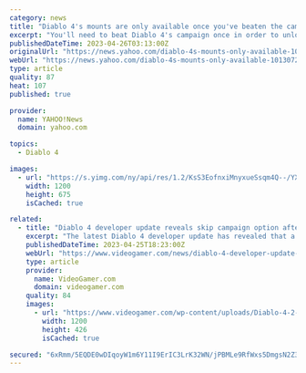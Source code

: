 ```yaml
---
category: news
title: "Diablo 4's mounts are only available once you've beaten the campaign"
excerpt: "You'll need to beat Diablo 4's campaign once in order to unlock mounts for your characters. As revealed in a new Blizzard blog (thanks, WowHead), you'll need to finish Diablo 4's main campaign to ..."
publishedDateTime: 2023-04-26T03:13:00Z
originalUrl: "https://news.yahoo.com/diablo-4s-mounts-only-available-101307216.html"
webUrl: "https://news.yahoo.com/diablo-4s-mounts-only-available-101307216.html"
type: article
quality: 87
heat: 107
published: true

provider:
  name: YAHOO!News
  domain: yahoo.com

topics:
  - Diablo 4

images:
  - url: "https://s.yimg.com/ny/api/res/1.2/KsS3EofnxiMnyxueSsqm4Q--/YXBwaWQ9aGlnaGxhbmRlcjt3PTEyMDA7aD02NzU-/https://media.zenfs.com/en/gamesradar_237/d23b6956a6654889a531db8ed508f63c"
    width: 1200
    height: 675
    isCached: true

related:
  - title: "Diablo 4 developer update reveals skip campaign option after beating it once"
    excerpt: "The latest Diablo 4 developer update has revealed that a campaign skip option will be available after you've beaten the game once."
    publishedDateTime: 2023-04-25T18:23:00Z
    webUrl: "https://www.videogamer.com/news/diablo-4-developer-update-reveals-campaign-skip-option/"
    type: article
    provider:
      name: VideoGamer.com
      domain: videogamer.com
    quality: 84
    images:
      - url: "https://www.videogamer.com/wp-content/uploads/Diablo-4-2-2.jpg"
        width: 1200
        height: 426
        isCached: true

secured: "6xRmm/5EQDE0wDIqoyW1m6Y11I9ErIC3LrK32WN/jPBMLe9RfWxs5DmgsN2Z329PD0xtk17HhipFvNlZCvjpFeVz7fFO1cT0ae1BjAV/UolUkixg7pSaCs0Y47B1rEowXJK139KfN5jEOmg13G5ZZr+2tqBcvxxt+/7yKEM4BHTGrnTWB5c3BLIN0XGXTY7HxylSFEqdOHMX3QbPW5h0tgMm15Ffu9KDGoB6TkKGXjPMxdSnc2JjJ7zmrsapbjsITlg8hPbvYnli6SZeGegdGaRapwA46TFzoUfx+ZlqfUp5SnOsOQWAjXmfVkrK4pkmL+E0d4DszPyTW6Dzgk0YCvJxvWGZtXb8vWdDnPZoM40=;/MRkwRTH0KMamTY7cF6kbg=="
---
```


